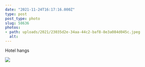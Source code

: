 ```yaml
---
date: "2021-11-24T16:17:16.000Z"
type: post 
post_type: photo
slug: 58636
photos: 
- path: uploads/2021/23035d2e-34aa-44c2-baf8-8e3a084d045c.jpeg
  alt: 
---
```

Hotel hangs


![](/uploads/2021/23035d2e-34aa-44c2-baf8-8e3a084d045c.jpeg)

